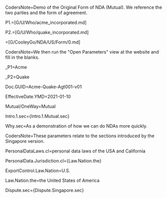CodersNote=Demo of the Original Form of NDA (Mutual).  We reference the two parties and the form of agreement.

P1.=[G/U/Who/acme_incorporated.md]

P2.=[G/U/Who/quake_incorporated.md]

=[G/CooleyGo/NDA/US/Form/0.md]

CodersNote=We then run the "Open Parameters" view at the website and fill in the blanks.

_P1=Acme

_P2=Quake

Doc.GUID=Acme-Quake-Agt001-v01

EffectiveDate.YMD=2021-01-10

Mutual/OneWay=Mutual

Intro.1.sec={Intro.1.Mutual.sec}

Why.sec=As a demonstration of how we can do NDAs more quickly.

CodersNote=These parameters relate to the sections introduced by the Singapore version.

PersonalDataLaws.cl=personal data laws of the USA and California

PersonalData.Jurisdiction.cl={Law.Nation.the}

ExportControl.Law.Nation=U.S.

Law.Nation.the=the United States of America

Dispute.sec={Dispute.Singapore.sec}
